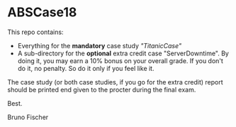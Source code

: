 # ABSCase18

This repo contains:

* Everything for the **mandatory** case study *"TitanicCase"*
* A sub-directory for the **optional** extra credit case "ServerDowntime". By doing it, you may earn a 10% bonus on your overall grade. If you don't do it, no penalty. So do it only if you feel like it.

The case study (or both case studies, if you go for the extra credit) report should be printed end given to the procter during the final exam.

Best.

Bruno Fischer